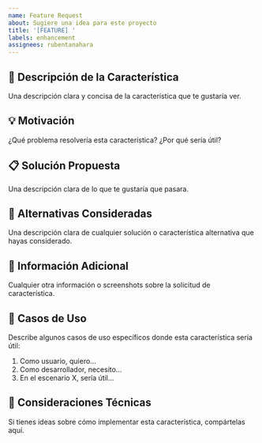 ```yaml
---
name: Feature Request
about: Sugiere una idea para este proyecto
title: '[FEATURE] '
labels: enhancement
assignees: rubentanahara
---
```


## 🚀 Descripción de la Característica
Una descripción clara y concisa de la característica que te gustaría ver.

## 💡 Motivación
¿Qué problema resolvería esta característica? ¿Por qué sería útil?

## 📋 Solución Propuesta
Una descripción clara de lo que te gustaría que pasara.

## 🔄 Alternativas Consideradas
Una descripción clara de cualquier solución o característica alternativa que hayas considerado.

## 📝 Información Adicional
Cualquier otra información o screenshots sobre la solicitud de característica.

## 🎯 Casos de Uso
Describe algunos casos de uso específicos donde esta característica sería útil:

1. Como usuario, quiero...
2. Como desarrollador, necesito...
3. En el escenario X, sería útil...

## 🔧 Consideraciones Técnicas
Si tienes ideas sobre cómo implementar esta característica, compártelas aquí.